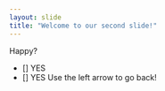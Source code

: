 ```yaml
---
layout: slide
title: "Welcome to our second slide!"
---
```

Happy?
- [] YES
- [] YES
Use the left arrow to go back!

